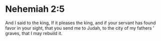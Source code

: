 # Nehemiah 2:5

And I said to the king, If it pleases the king, and if your servant has found favor in your sight, that you send me to Judah, to the city of my fathers ’ graves, that I may rebuild it.
